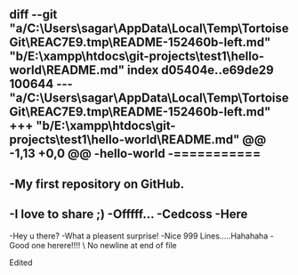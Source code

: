 diff --git "a/C:\\Users\\sagar\\AppData\\Local\\Temp\\TortoiseGit\\REAC7E9.tmp\\README-152460b-left.md" "b/E:\\xampp\\htdocs\\git-projects\\test1\\hello-world\\README.md"
index d05404e..e69de29 100644
--- "a/C:\\Users\\sagar\\AppData\\Local\\Temp\\TortoiseGit\\REAC7E9.tmp\\README-152460b-left.md"
+++ "b/E:\\xampp\\htdocs\\git-projects\\test1\\hello-world\\README.md"
@@ -1,13 +0,0 @@
-hello-world
-===========
-
-My first repository on GitHub.
-
-I love to share ;)
-Offfff...
-Cedcoss -Here
-
-Hey u there?
-What a pleasent surprise!
-Nice 999 Lines.....Hahahaha
-Good one herere!!!!
\ No newline at end of file


Edited